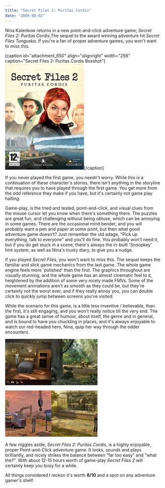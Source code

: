```yaml
---
title: "Secret Files 2: Puritas Cordis"
date: "2009-08-02"
---
```


Nina Kalenkow returns in a new point-and-click adventure game; _Secret Files 2: Puritas Cordis_,The sequel to the award winning adventure hit _Secret Files Tunguska_. If you're a fan of proper adventure games, you won't want to miss this.

\[caption id="attachment\_650" align="alignright" width="256" caption="Secret Files 2: Puritas Cordis Boxshot"\]![Secret Files 2: Puritas Cordis Boxshot](images/Secret.Files.2.Puritas.Cordis.jpg "Buy now at Amazon")\[/caption\]

If you never played the first game, you needn't worry. While this _is_ a continuation of these character's stories, there isn't anything in the storyline that requires you to have played through the first game. You get more from the odd reference they make if you have, but it's certainly not game play halting.

Game-play, is the tried and tested, point-and-click, and visual clues from the mouse cursor let you know when there's something there. The puzzles are great fun, and challenging without being obtuse, which can be annoying in some games. There are the occasional mind bender, and you will probably want a pen and paper at some point, but then what good adventure game doesn't? Just remember the old adage, "Pick up everything, talk to everyone" and you'll do fine. You probably won't need it, but if you do get stuck in a scene, there's always the in-built 'Snoopkey' hint system, as well as Nina's trusty diary, to give you a nudge.

If you played _Secret Files_, you won't want to miss this. The sequel keeps the familiar and slick game mechanics from the last game. The whole game engine feels more 'polished' than the first. The graphics throughout are visually stunning, and the whole game has an almost cinematic feel to it, heightened by the addition of some very nicely made FMVs. Some of the movement animations aren't as smooth as they could be, but they're certainly not the worst ever, and if they really annoy you, you can double click to quickly jump between screens you've visited.

While the scenario for this game, is a little less inventive / believable, than the first, it's still engaging, and you won't really notice till the very end. The game has a great sense of humour, about itself, the genre and in general, and is bound to have you chuckling in places, and it's always enjoyable to watch our red-headed hero, Nina, quip her way through the odder encounters.

[![Secret Files 2: 01](images/800x600_prop6-150x150.jpg "Secret Files 2: 01")](/wp-content/uploads/2009/08/800x600_prop6.jpg)[![Secret Files 2: 02](images/800x600_prop3-150x150.jpg "Secret Files 2: 02")](/wp-content/uploads/2009/08/800x600_prop3.jpg)

[![Secret Files 2: 03](images/800x600_prop4-150x150.jpg "Secret Files 2: 03")](/wp-content/uploads/2009/08/800x600_prop4.jpg)[![Secret Files 2: 04](images/800x600_prop-150x150.jpg "Secret Files 2: 04")](/wp-content/uploads/2009/08/800x600_prop.jpg)

A few niggles aside, _Secret Files 2: Puritas Cordis_, is a highly enjoyable, proper Point-and-Click adventure game. It looks, sounds and plays brilliantly, and nicely strikes the balance between "far too easy" and "what the?". With about 12-15 hours worth of game-play _Secret Files 2_ will certainly keep you busy for a while.

All things considered I reckon it's worth **8/10** and a spot on any adventure gamer's shelf.
